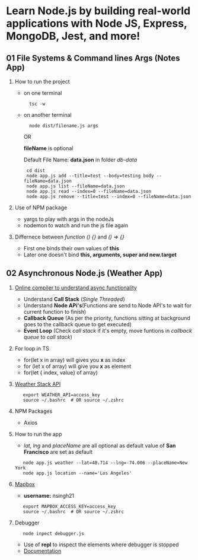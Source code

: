 # Learn Node.js by building real-world applications with Node JS, Express, MongoDB, Jest, and more!

## 01 File Systems & Command lines Args (Notes App)

1. How to run the project

   - on one terminal
     ```
       tsc -w
     ```
   - on another terminal

     ```
       node dist/filename.js args
     ```

     OR

     **fileName** is optional

     Default File Name: **data.json** in folder _db-data_

     ```
      cd dist
      node app.js add --title=test --body=testing body --fileName=data.json
      node app.js list --fileName=data.json
      node app.js read --index=0 --fileName=data.json
      node app.js remove --title=test --index=0 --fileName=data.json
     ```

2. Use of NPM package

   - yargs to play with args in the nodeJs
   - nodemon to watch and run the js file again

3. Differnece between _function () {}_ and _() => {}_
   - First one binds their own values of **this**
   - Later one doesn't bind **this, arguments, super and new.target**

## 02 Asynchronous Node.js (Weather App)

1. [Online compiler to understand async functionality](http://latentflip.com/loupe)

   - Understand **Call Stack** (_Single Threaded_)
   - Understand **Node APi's**(Functions are send to Node API's to wait for current function to finish)
   - **Callback Queue** (As per the priority, functions sitting at background goes to the callback queue to get executed)
   - **Event Loop** (Check _call stack_ if it's empty, move funtions in _callback queue_ to _call stack_)

2. For loop in TS

   - for(let x in array) will gives you **x** as index
   - for (let x of array) will give you **x** as element
   - for(let { index, value} of array)

3. [Weather Stack API](https://weatherstack.com/)

   ```
      export WEATHER_API=access_key
      source ~/.bashrc  # OR source ~/.zshrc
   ```

4. NPM Packages

   - Axios

5. How to run the app

   - _lat_, _lng_ and _placeName_ are all optional as default value of **San Francisco** are set as default

   ```
      node app.js weather --lat=40.714 --lng=-74.006 --placeName=New York
      node app.js location --name='Los Angeles'
   ```

6. [Mapbox](https://account.mapbox.com/access-tokens/)

   - **username:** nsingh21

   ```
      export MAPBOX_ACCESS_KEY=access_key
      source ~/.bashrc  # OR source ~/.zshrc
   ```

7. Debugger
   ```
      node inpect debugger.js
   ```
   - Use of **repl** to inspect the elements where debugger is stopped
   - [Documentation](https://nodejs.org/api/debugger.html)
